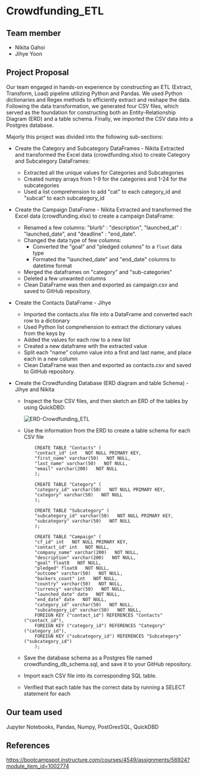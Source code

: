 # Crowdfunding_ETL

## Team member 

- Nikita Gahoi
- Jihye Yoon

## Project Proposal

Our team engaged in hands-on experience by constructing an ETL (Extract, Transform, Load) pipeline utilizing Python and Pandas. We used Python dictionaries and Regex methods to efficiently extract and reshape the data. Following the data transformation, we generated four CSV files, which served as the foundation for constructing both an Entity-Relationship Diagram (ERD) and a table schema. Finally, we imported the CSV data into a Postgres database. 

Majorly this project was divided into the following sub-sections:

- Create the Category and Subcategory DataFrames - Nikita
Extracted and transformed the Excel data (crowdfunding.xlsx) to create Category and Subcategory DataFrames:
     - Extracted all the unique values for Categories and Subcategories
    - Created numpy arrays from 1-9 for the categories and 1-24 for the subcategories
    - Used a list comprehension to add "cat" to each category_id and "subcat" to each subcategory_id

- Create the Campaign DataFrame - Nikita
 Extracted and transformed the Excel data (crowdfunding.xlsx) to create a campaign DataFrame:
    - Renamed a few columns: "blurb" : "description", "launched_at" : "launched_date", and "deadline" : "end_date".
    - Changed the data type of few columns:
         - Converted the "goal" and "pledged columns" to a `float` data type
        - Formated the "launched_date" and "end_date" columns to datetime format
    - Merged the dataframes on "category" and "sub-categories"
    - Deleted a few unwanted columns
    - Clean DataFrame was then and exported as campaign.csv and saved to GitHub repository.

- Create the Contacts DataFrame - Jihye
    - Imported the contacts.xlsx file into a DataFrame and converted each row to a dictionary
    - Used  Python list comprehension to extract the dictionary values from the keys by 
    - Added the values for each row to a new list
    - Created a new dataframe with the extracted value
    - Split each "name" column value into a first and last name, and place each in a new column
    - Clean DataFrame was then and exported as contacts.csv and saved to GitHub repository.

- Create the Crowdfunding Database (ERD diagram and table Schema) - Jihye and Nikita
    - Inspect the four CSV files, and then sketch an ERD of the tables by using QuickDBD:

        ![ERD-Crowdfunding_ETL](https://github.com/NikitaGahoi/Web_Scrapping_Challenge/assets/136101293/f58edea2-9366-48bc-af72-94d7ae076dcc)
    - Use the information from the ERD to create a table schema for each CSV file
        ```POSTGRES
	       	CREATE TABLE "Contacts" (
	        "contact_id" int   NOT NULL PRIMARY KEY,
	        "first_name" varchar(50)   NOT NULL,
	        "last_name" varchar(50)   NOT NULL,
	        "email" varchar(200)   NOT NULL
	        );
	
	        CREATE TABLE "Category" (
	        "category_id" varchar(50)   NOT NULL PRIMARY KEY,
	        "category" varchar(50)   NOT NULL
	        );
	
	        CREATE TABLE "Subcategory" (
	        "subcategory_id" varchar(50)   NOT NULL PRIMARY KEY,
	        "subcategory" varchar(50)   NOT NULL
	        );
	
	        CREATE TABLE "Campaign" (
	        "cf_id" int   NOT NULL PRIMARY KEY,
	        "contact_id" int   NOT NULL,
	        "company_name" varchar(200)   NOT NULL,
	        "description" varchar(200)   NOT NULL,
	        "goal" float8   NOT NULL,
	        "pledged" float8   NOT NULL,
	        "outcome" varchar(50)   NOT NULL,
	        "backers_count" int   NOT NULL,
	        "country" varchar(50)   NOT NULL,
	        "currency" varchar(50)   NOT NULL,
	        "launched_date" date   NOT NULL,
	        "end_date" date   NOT NULL,
	        "category_id" varchar(50)   NOT NULL,
	        "subcategory_id" varchar(50)   NOT NULL,
		    FOREIGN KEY ("contact_id") REFERENCES "Contacts"("contact_id"),
		    FOREIGN KEY ("category_id") REFERENCES "Category"("category_id"),
		    FOREIGN KEY ("subcategory_id") REFERENCES "Subcategory"("subcategory_id")     
	        );
         ```
    - Save the database schema as a Postgres file named crowdfunding_db_schema.sql, and save it to your GitHub repository.
    - Import each CSV file into its corresponding SQL table.
    - Verified that each table has the correct data by running a SELECT statement for each 


## Our team used 
Jupyter Notebooks, Pandas, Numpy, PostGresSQL, QuickDBD

## References

https://bootcampspot.instructure.com/courses/4549/assignments/56924?module_item_id=1002774
